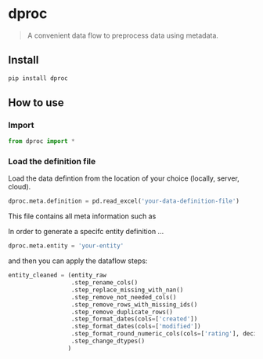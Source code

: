 # dproc
> A convenient data flow to preprocess data using metadata.


## Install

```python 
pip install dproc
````

## How to use

### Import

```python
from dproc import *
```

### Load the definition file
Load the data defintion from the location of your choice (locally, server, cloud).

```python 
dproc.meta.definition = pd.read_excel('your-data-definition-file')
````

This file contains all meta information such as 

In order to generate a specifc entity definition ...


```python
dproc.meta.entity = 'your-entity'
```

and then you can apply the dataflow steps:

```python 
entity_cleaned = (entity_raw
                  .step_rename_cols()
                  .step_replace_missing_with_nan()
                  .step_remove_not_needed_cols()
                  .step_remove_rows_with_missing_ids()
                  .step_remove_duplicate_rows()
                  .step_format_dates(cols=['created'])
                  .step_format_dates(cols=['modified'])
                  .step_format_round_numeric_cols(cols=['rating'], decimal_places=2)
                  .step_change_dtypes()
                 )
```
